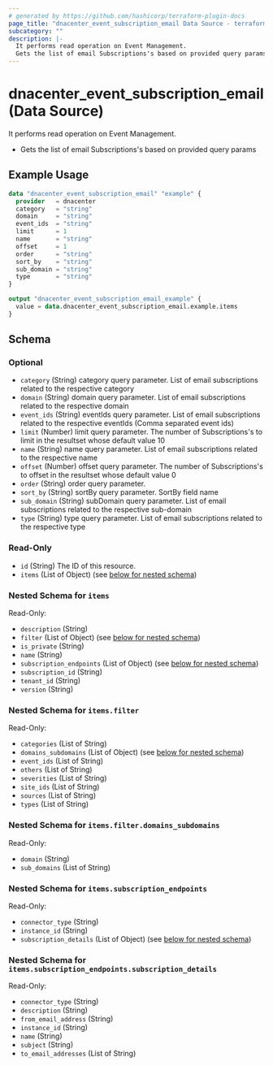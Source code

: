 ```yaml
---
# generated by https://github.com/hashicorp/terraform-plugin-docs
page_title: "dnacenter_event_subscription_email Data Source - terraform-provider-dnacenter"
subcategory: ""
description: |-
  It performs read operation on Event Management.
  Gets the list of email Subscriptions's based on provided query params
---
```


# dnacenter_event_subscription_email (Data Source)

It performs read operation on Event Management.

- Gets the list of email Subscriptions's based on provided query params

## Example Usage

```terraform
data "dnacenter_event_subscription_email" "example" {
  provider   = dnacenter
  category   = "string"
  domain     = "string"
  event_ids  = "string"
  limit      = 1
  name       = "string"
  offset     = 1
  order      = "string"
  sort_by    = "string"
  sub_domain = "string"
  type       = "string"
}

output "dnacenter_event_subscription_email_example" {
  value = data.dnacenter_event_subscription_email.example.items
}
```

<!-- schema generated by tfplugindocs -->
## Schema

### Optional

- `category` (String) category query parameter. List of email subscriptions related to the respective category
- `domain` (String) domain query parameter. List of email subscriptions related to the respective domain
- `event_ids` (String) eventIds query parameter. List of email subscriptions related to the respective eventIds (Comma separated event ids)
- `limit` (Number) limit query parameter. The number of Subscriptions's to limit in the resultset whose default value 10
- `name` (String) name query parameter. List of email subscriptions related to the respective name
- `offset` (Number) offset query parameter. The number of Subscriptions's to offset in the resultset whose default value 0
- `order` (String) order query parameter.
- `sort_by` (String) sortBy query parameter. SortBy field name
- `sub_domain` (String) subDomain query parameter. List of email subscriptions related to the respective sub-domain
- `type` (String) type query parameter. List of email subscriptions related to the respective type

### Read-Only

- `id` (String) The ID of this resource.
- `items` (List of Object) (see [below for nested schema](#nestedatt--items))

<a id="nestedatt--items"></a>
### Nested Schema for `items`

Read-Only:

- `description` (String)
- `filter` (List of Object) (see [below for nested schema](#nestedobjatt--items--filter))
- `is_private` (String)
- `name` (String)
- `subscription_endpoints` (List of Object) (see [below for nested schema](#nestedobjatt--items--subscription_endpoints))
- `subscription_id` (String)
- `tenant_id` (String)
- `version` (String)

<a id="nestedobjatt--items--filter"></a>
### Nested Schema for `items.filter`

Read-Only:

- `categories` (List of String)
- `domains_subdomains` (List of Object) (see [below for nested schema](#nestedobjatt--items--filter--domains_subdomains))
- `event_ids` (List of String)
- `others` (List of String)
- `severities` (List of String)
- `site_ids` (List of String)
- `sources` (List of String)
- `types` (List of String)

<a id="nestedobjatt--items--filter--domains_subdomains"></a>
### Nested Schema for `items.filter.domains_subdomains`

Read-Only:

- `domain` (String)
- `sub_domains` (List of String)



<a id="nestedobjatt--items--subscription_endpoints"></a>
### Nested Schema for `items.subscription_endpoints`

Read-Only:

- `connector_type` (String)
- `instance_id` (String)
- `subscription_details` (List of Object) (see [below for nested schema](#nestedobjatt--items--subscription_endpoints--subscription_details))

<a id="nestedobjatt--items--subscription_endpoints--subscription_details"></a>
### Nested Schema for `items.subscription_endpoints.subscription_details`

Read-Only:

- `connector_type` (String)
- `description` (String)
- `from_email_address` (String)
- `instance_id` (String)
- `name` (String)
- `subject` (String)
- `to_email_addresses` (List of String)


